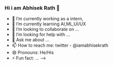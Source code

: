 ### Hi i am Abhisek Rath  👋
- 🔭 I’m currently working as a intern,
- 🌱 I’m currently learning AI,ML,UI/UX
- 👯 I’m looking to collaborate on ...
- 🤔 I’m looking for help with ...
- 💬 Ask me about ...
- 📫 How to reach me: twitter - @iamabhisekrath
- 😄 Pronouns: He/His
- ⚡ Fun fact: ...
-->
